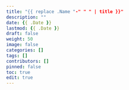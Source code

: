 ```yaml
---
title: "{{ replace .Name "-" " " | title }}"
description: ""
date: {{ .Date }}
lastmod: {{ .Date }}
draft: false
weight: 50
image: false
categories: []
tags: []
contributors: []
pinned: false
toc: true
edit: true
---
```

